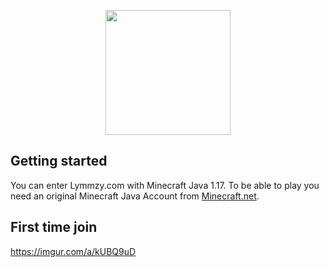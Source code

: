 <p align="center">
    <img src="https://dunb17ur4ymx4.cloudfront.net/webstore/logos/f6aaf96bc48fe45d49422c37f7bf7e6d62f58842.png" width="200px" height="200px"></img>
</p>



## Getting started
You can enter Lymmzy.com with Minecraft Java 1.17. To be able to play you need an original Minecraft Java Account from [Minecraft.net](https://minecraft.net).

## First time join


https://imgur.com/a/kUBQ9uD

